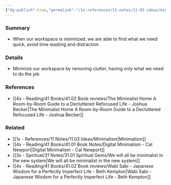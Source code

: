 ```yaml
---
{"dg-publish":true,"permalink":"/1x-references/11-notes/11-03-ideas/minimalism-helps-us-be-more-efficient-at-our-work/","title":"Minimalism helps us be more efficient at our work","created":"2024-02-14T20:18:27.138+03:00","updated":"2024-02-14T20:18:27.138+03:00"}
---
```



### Summary
- When our workspace is minimized, we are able to find what we need quick, avoid time wasting and distraction

### Details
- Minimize our workspace by removing clutter, having only what we need to do the job

### References
- [[4x - Reading/41 Books/41.02 Book reviews/The Minimalist Home A Room-by-Room Guide to a Decluttered Refocused Life - Joshua Becker\|The Minimalist Home A Room-by-Room Guide to a Decluttered Refocused Life - Joshua Becker]]

### Related
- [[1x - References/11 Notes/11.03 Ideas/Minimalism\|Minimalism]]
- [[4x - Reading/41 Books/41.01 Book Notes/Digital Minimalism - Cal Newport\|Digital Minimalism - Cal Newport]]
- [[3x - Spiritual/31 Notes/31.01 Spiritual Gems/We will all be minimalist in the new system\|We will all be minimalist in the new system]]
- [[4x - Reading/41 Books/41.02 Book reviews/Wabi Sabi - Japanese Wisdom for a Perfectly Imperfect Life - Beth Kempton\|Wabi Sabi - Japanese Wisdom for a Perfectly Imperfect Life - Beth Kempton]]